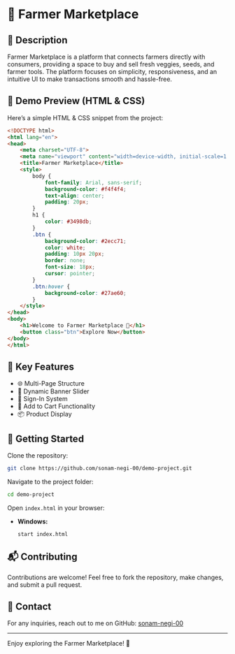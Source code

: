# 🌾 Farmer Marketplace

## 📌 Description
Farmer Marketplace is a platform that connects farmers directly with consumers, providing a space to buy and sell fresh veggies, seeds, and farmer tools. The platform focuses on simplicity, responsiveness, and an intuitive UI to make transactions smooth and hassle-free.

## 🎨 Demo Preview (HTML & CSS)
Here’s a simple HTML & CSS snippet from the project:

```html
<!DOCTYPE html>
<html lang="en">
<head>
    <meta charset="UTF-8">
    <meta name="viewport" content="width=device-width, initial-scale=1.0">
    <title>Farmer Marketplace</title>
    <style>
        body {
            font-family: Arial, sans-serif;
            background-color: #f4f4f4;
            text-align: center;
            padding: 20px;
        }
        h1 {
            color: #3498db;
        }
        .btn {
            background-color: #2ecc71;
            color: white;
            padding: 10px 20px;
            border: none;
            font-size: 18px;
            cursor: pointer;
        }
        .btn:hover {
            background-color: #27ae60;
        }
    </style>
</head>
<body>
    <h1>Welcome to Farmer Marketplace 🚜</h1>
    <button class="btn">Explore Now</button>
</body>
</html>
```

## 🌟 Key Features
- 🌐 Multi-Page Structure  
- 📢 Dynamic Banner Slider  
- 🔐 Sign-In System  
- 🛒 Add to Cart Functionality  
- 📦 Product Display  

## 🚀 Getting Started

Clone the repository:

```sh
git clone https://github.com/sonam-negi-00/demo-project.git
```

Navigate to the project folder:

```sh
cd demo-project
```

Open `index.html` in your browser:

- **Windows:**  
  ```sh
  start index.html
  ```

## 📬 Contributing
Contributions are welcome! Feel free to fork the repository, make changes, and submit a pull request.

## 📧 Contact
For any inquiries, reach out to me on GitHub: [sonam-negi-00](https://github.com/sonam-negi-00)

---
Enjoy exploring the Farmer Marketplace! 🚀





